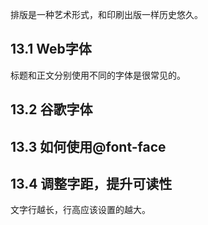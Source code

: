 排版是一种艺术形式，和印刷出版一样历史悠久。

## 13.1 Web字体

标题和正文分别使用不同的字体是很常见的。

## 13.2 谷歌字体

## 13.3 如何使用@font-face

## 13.4 调整字距，提升可读性

文字行越长，行高应该设置的越大。

